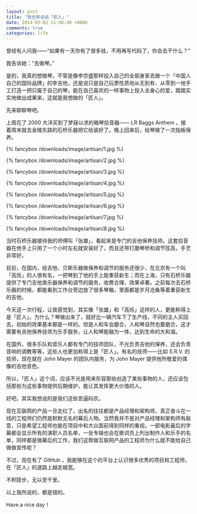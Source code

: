 ```yaml
---
layout: post
title: "我也来谈谈「匠人」"
date: 2014-03-02 11:08:40 +0800
comments: true
categories: life
---
```

曾经有人问我——“如果有一天你有了很多钱，不用再写代码了，你会去干什么？”

我告诉她：“去做琴。”

是的，我真的想做琴，不管是像李宗盛那样投入自己的全部身家去做一个「中国人自己的国际品牌」的李吉他，还是说只是自己玩票性质地从无到有、从零到一地手工打造一把只属于自己的琴，能在自己喜欢的一样事物上投入全身心的爱，踏踏实实地做出成果来，这就是我想做的「匠人」。

<!-- more -->

先来聊聊琴吧。

上周花了 2000 大洋买到了梦寐以求的箱琴拾音器—— LR Baggs Anthem ，接着周末就去金陵东路的石桥乐器把它给装好了。晚上回来后，给琴做了一次指板保养。

{% fancybox /downloads/image/artisan/1.jpg %}

{% fancybox /downloads/image/artisan/2.jpg %}

{% fancybox /downloads/image/artisan/3.jpg %}

{% fancybox /downloads/image/artisan/4.jpg %}

{% fancybox /downloads/image/artisan/5.jpg %}

{% fancybox /downloads/image/artisan/6.jpg %}

{% fancybox /downloads/image/artisan/7.jpg %}

{% fancybox /downloads/image/artisan/8.jpg %}

当时石桥乐器接待我的师傅叫「张雄」，看起来是专门的吉他保养技师。这套拾音器在他手上只用了一个小时左右就安装好了，而且还带打磨琴桥和调节弦高，手艺非常好。

目前，在国内，给吉他、贝斯乐器做保养和调节的服务还很少，在北京有一个叫「高烁」的人很有名，一把琴到了他的手上能重获新生；而在上海，只有石桥乐器提供了专门吉他类乐器保养和调节的服务，收费合理，效果卓著。之前每次去石桥乐器的时候，都能看到工作台旁边放了很多琴箱，里面都是岁月沧桑等着重获新生的吉他。

今天这一次行程，让我感觉到，其实像「张雄」和「高烁」这样的人，更能称得上是「匠人」。为什么？琴做出来了，就好比一辆汽车下了生产线，不同的主人买回去，初始的效果基本都是一样的。但是人和车会磨合，人和琴自然也要磨合，这才需要有吉他保养技师为乐手服务，让人和琴能融为一体，达到生命的大和谐。

在国外，很多乐队和音乐人都有专门的技师团队，不光负责吉他的保养，还会负责音响的调教等等，这些人也更加称得上是「匠人」。有名的技师——比如 S.R.V. 的技师，现在就在 John Mayer 的团队内服务，为 John Mayer 提供他所敬爱的偶像的吉他音色。

所以，「匠人」这个词，应该不光是用来形容那些创造了某些事物的人，还应该包括那些为这些事物提供后期维护，能让其发挥更大价值的人。

好吧，其实我想说的是我们这些苦逼码农。

现在互联网的产品一旦走红了，出名的往往都是产品经理和架构师，真正奋斗在一线的工程师们仍然是默默无名的幕后人物。当然我并不是对产品经理和架构师有敌意，只是希望工程师也能在项目中和大众面前得到同样的重视。一部电影最后的字幕都会显示所有的演职人员名单，一张专辑也会在歌词页上列出制作人和乐手的名单，同样都是做幕后的工作，我们这帮做互联网产品的工程师为什么就不能给自己做做宣传呢？

不过，现在有了 GitHub ，我能够在这个的平台上认识很多优秀的项目和工程师，在「匠人」的道路上越走越宽。

不积跬步，无以至千里。

以上我所说的，都是错的。

Have a nice day！